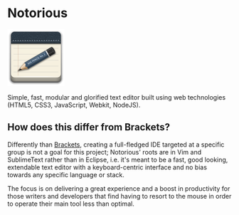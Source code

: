 Notorious
=========

![Notorious logo](app/assets/logo.png)


Simple, fast, modular and glorified text editor built using web technologies
(HTML5, CSS3, JavaScript, Webkit, NodeJS).

How does this differ from Brackets?
-----------------------------------

Differently than [Brackets](http://brackets.io), creating a full-fledged IDE
targeted at a specific group is not a goal for this project; Notorious' roots
are in Vim and SublimeText rather than in Eclipse, i.e. it's meant to be a
fast, good looking, extendable text editor with a keyboard-centric interface
and no bias towards any specific language or stack.

The focus is on delivering a great experience and a boost in productivity for
those writers and developers that find having to resort to the mouse in order
to operate their main tool less than optimal.
